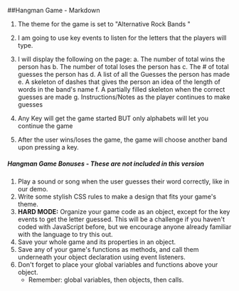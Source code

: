 ##Hangman Game - Markdown


1. The theme for the game is set to "Alternative Rock Bands
"
2.  I am going to use key events to listen for the letters that the players will type.

3. I will  display the following on the page:
	a. The number of total wins the person has
	b. The number of total loses the person has
	c. The # of total guesses the person has
	d. A list of all the Guesses the person has made
	e. A skeleton of dashes that gives the person an idea of the length of words in the band's name
	f. A partially filled skeleton when the correct guesses are made
	g. Instructions/Notes as the player continues to make guesses

4. Any Key will get the game started BUT only alphabets will let you continue the game

5. After the user wins/loses the game, the game will choose another band upon pressing a key.

##### Hangman Game Bonuses - These are not included in this version

1. Play a sound or song when the user guesses their word correctly, like in our demo.
2. Write some stylish CSS rules to make a design that fits your game's theme.
3. **HARD MODE:** Organize your game code as an object, except for the key events to get the letter guessed. This will be a challenge if you haven't coded with JavaScript before, but we encourage anyone already familiar with the language to try this out.
4. Save your whole game and its properties in an object.
5. Save any of your game's functions as methods, and call them underneath your object declaration using event listeners.
6. Don't forget to place your global variables and functions above your object.
   * Remember: global variables, then objects, then calls. 